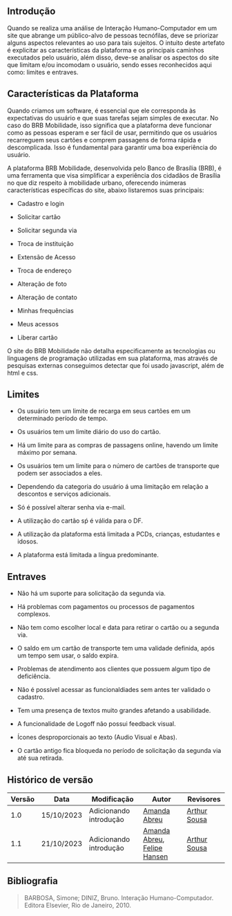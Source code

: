 ## Introdução

Quando se realiza uma análise de Interação Humano-Computador em um site que abrange um público-alvo de pessoas tecnófilas, deve se priorizar alguns aspectos relevantes ao uso para tais sujeitos. O intuito deste artefato é explicitar as características da plataforma e os principais caminhos executados pelo usuário, além disso, deve-se analisar os aspectos do site que limitam e/ou incomodam o usuário, sendo esses reconhecidos aqui como: limites e entraves.
## Características da Plataforma

Quando criamos um software, é essencial que ele corresponda às expectativas do usuário e que suas tarefas sejam simples de executar. No caso do BRB Mobilidade, isso significa que a plataforma deve funcionar como as pessoas esperam e ser fácil de usar, permitindo que os usuários recarreguem seus cartões e comprem passagens de forma rápida e descomplicada. Isso é fundamental para garantir uma boa experiência do usuário.

A plataforma BRB Mobilidade, desenvolvida pelo Banco de Brasília (BRB), é uma ferramenta que visa simplificar a experiência dos cidadãos de Brasília no que diz respeito à mobilidade urbano, oferecendo inúmeras características específicas do site, abaixo listaremos suas principais:

- Cadastro e login 

- Solicitar cartão 

- Solicitar segunda via

- Troca de instituição

- Extensão de Acesso 

- Troca de endereço
   
- Alteração de foto 

- Alteração de contato

- Minhas frequências

- Meus acessos

- Liberar cartão

O site do BRB Mobilidade não detalha especificamente as tecnologias ou linguagens de programação utilizadas em sua plataforma, mas através de pesquisas externas conseguimos detectar que foi usado javascript, além de html e css. 

## Limites 

- Os usuário tem um limite de recarga em seus cartões em um determinado período de tempo.

- Os usuários tem um limite diário do uso do cartão.

- Há um limite para as compras de passagens online, havendo um limite máximo por semana.

- Os usuários tem um limite para o número de cartões de transporte que podem ser associados a eles. 

- Dependendo da categoria do usuário á uma limitação em relação a descontos e serviços adicionais.

- Só é possível alterar senha via e-mail.

- A utilização do cartão sṕ é válida para o DF.

- A utilização da plataforma está limitada a PCDs, crianças, estudantes e idosos.

- A plataforma está limitada a língua predominante.



## Entraves

- Não há um suporte para solicitação da segunda via. 

- Há problemas com pagamentos ou processos de pagamentos complexos.

- Não tem como escolher local e data para retirar o cartão ou a segunda via. 

- O saldo em um cartão de transporte tem uma validade definida, após um tempo sem usar, o saldo expira.

- Problemas de atendimento aos clientes que possuem algum tipo de deficiência.

- Não é possível acessar as funcionaldiades sem antes ter validado o cadastro.

- Tem uma presença de textos muito grandes afetando a usabilidade. 

- A funcionalidade de Logoff não possui feedback visual.

- Ícones desproporcionais ao texto (Audio Visual e Abas).

- O cartão antigo fica bloqueda no período de solicitação da segunda via até sua retirada.




## Histórico de versão

| Versão | Data       |Modificação                             |Autor                         |Revisores                         |
| ------ | ---------- |--------------------------------------- |----------------------------- |-----------------------------------|
|  1.0   | 15/10/2023   | Adicionando introdução |  [Amanda Abreu](https://github.com/Amandaaaaabreu) | [Arthur Sousa](https://github.com/arthurrsousa) |
|  1.1   | 21/10/2023   | Adicionando introdução |  [Amanda Abreu](https://github.com/Amandaaaaabreu), [Felipe Hansen](https://github.com/FHansen98) | [Arthur Sousa](https://github.com/arthurrsousa) |


## Bibliografia

> BARBOSA, Simone; DINIZ, Bruno. Interação Humano-Computador. Editora Elsevier, Rio de Janeiro, 2010.